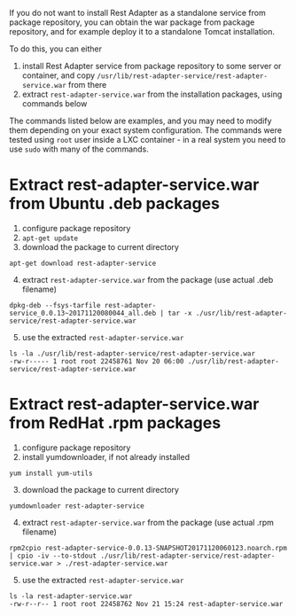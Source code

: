 If you do not want to install Rest Adapter as a standalone service from package repository, you can 
obtain the war package from package repository, and for example deploy it to a standalone Tomcat installation.

To do this, you can either

1. install Rest Adapter service from package repository to some server or container, and copy `/usr/lib/rest-adapter-service/rest-adapter-service.war` from there 
2. extract `rest-adapter-service.war` from the installation packages, using commands below

The commands listed below are examples, and you may need to modify them depending on your exact system configuration.
The commands were tested using `root` user inside a LXC container - in a real system you need to use `sudo`
with many of the commands.

# Extract rest-adapter-service.war from Ubuntu .deb packages

1. configure package repository
2. `apt-get update`
3. download the package to current directory
```shell
apt-get download rest-adapter-service
``` 
4. extract `rest-adapter-service.war` from the package (use actual .deb filename)
```shell
dpkg-deb --fsys-tarfile rest-adapter-service_0.0.13~20171120080044_all.deb | tar -x ./usr/lib/rest-adapter-service/rest-adapter-service.war
``` 
5. use the extracted `rest-adapter-service.war`
```shell
ls -la ./usr/lib/rest-adapter-service/rest-adapter-service.war 
-rw-r----- 1 root root 22458761 Nov 20 06:00 ./usr/lib/rest-adapter-service/rest-adapter-service.war
``` 

# Extract rest-adapter-service.war from RedHat .rpm packages

1. configure package repository
2. install yumdownloader, if not already installed 
```shell
yum install yum-utils
``` 
3. download the package to current directory
```shell
yumdownloader rest-adapter-service
``` 
4. extract `rest-adapter-service.war` from the package (use actual .rpm filename)
```shell
rpm2cpio rest-adapter-service-0.0.13-SNAPSHOT20171120060123.noarch.rpm | cpio -iv --to-stdout ./usr/lib/rest-adapter-service/rest-adapter-service.war > ./rest-adapter-service.war 
``` 
5. use the extracted `rest-adapter-service.war`
```shell
ls -la rest-adapter-service.war 
-rw-r--r-- 1 root root 22458762 Nov 21 15:24 rest-adapter-service.war
``` 


